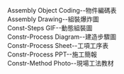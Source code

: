 Assembly Object Coding--物件編碼表<br/>
Assembly Drawing--組裝爆炸圖<br/>
Const-Steps GIF--動態組裝圖<br/>
Constr-Process Diagram--建造步驟圖<br/>
Constr-Process Sheet--工項工序表<br/>
Constr-Process PPT--施工簡報<br/>
Constr-Method Photo--現場工法教材<br/>
